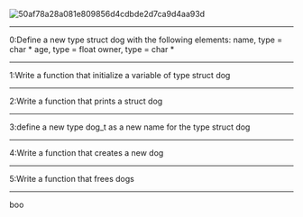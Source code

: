![50af78a28a081e809856d4cdbde2d7ca9d4aa93d](https://user-images.githubusercontent.com/113839670/199112721-a3416ae3-683a-44e0-9068-0ab8e212137e.jpg)
____________________________________
0:Define a new type struct dog with the following elements:
name, type = char *
age, type = float
owner, type = char *
*******************************
1:Write a function that initialize a variable of type struct dog
*******************************
2:Write a function that prints a struct dog
*******************************
3:define a new type dog_t as a new name for the type struct dog
*******************************
4:Write a function that creates a new dog
*******************************
5:Write a function that frees dogs
*******************************
boo
